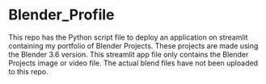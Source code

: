 # Blender_Profile
This repo has the Python script file to deploy an application on streamlit containing my portfolio of Blender Projects.
These projects are made using the Blender 3.6 version.
This streamlit app file only contains the Blender Projects image or video file. The actual blend files have not been uploaded to this repo.
